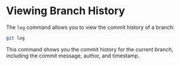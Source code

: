 # Viewing Branch History

The `log` command allows you to view the commit history of a branch:

```bash
git log
```

This command shows you the commit history for the current branch, including the commit message, author, and timestamp.
